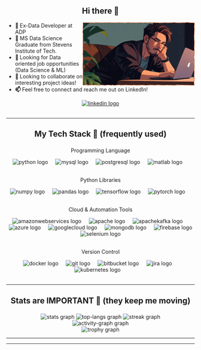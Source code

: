 <div>

<div>
  <h2 align="center">Hi there 👋</h2>
  <div align="center">
    <a href='https://www.linkedin.com/in/niharpatel371/' target="_blank">
      <img src="./assest/lazy-study.png" align="right" width="300" >
    </a>
  </div>
  
  <ul>
    <li>
      <b>💼 </b>Ex-Data Developer at ADP
    </li>
    <li>
      <b>📖 </b>MS Data Science Graduate from Stevens Institute of Tech.
    </li>
    <li>
      <b>🔎 </b>Looking for Data oriented job opportunities (Data Science & ML)
    </li>
    <li>
      <b>🤝 </b>Looking to collaborate on interesting project ideas!
    </li>
    <li>
      <b>📫 </b>Feel free to connect and reach me out on LinkedIn!
    </li>
  </ul>
  </div>
</div>

<div align="center">
  <a href='https://www.linkedin.com/in/niharpatel371/' target="_blank">
    <img src="https://img.shields.io/badge/LinkedIn-0A66C2?logo=linkedin&logoColor=white&style=for-the-badge" alt="linkedin logo" />
  </a>
</div>
<br>

---


###

<h2 align="center">My Tech Stack 🤖 (frequently used)</h2>

###

<div align="center">
  <!-- Programming Language -->
  <p>Programming Language</p>
  <img src="https://cdn.jsdelivr.net/gh/devicons/devicon/icons/python/python-original.svg" height="40" alt="python logo"  />
  <img width="12" />
  <img src="https://cdn.simpleicons.org/mysql/4479A1" height="40" alt="mysql logo"  />
  <img width="12" />
  <img src="https://cdn.jsdelivr.net/gh/devicons/devicon/icons/postgresql/postgresql-original.svg" height="40" alt="postgresql logo"  />
  <img width="12" />
  <img src="https://cdn.jsdelivr.net/gh/devicons/devicon/icons/matlab/matlab-original.svg" height="40" alt="matlab logo"  />
  <img width="12" />
  <br></br>
  <!-- Python Libraries -->
  <p>Python Libraries</p>
  <img src="https://cdn.jsdelivr.net/gh/devicons/devicon/icons/numpy/numpy-original.svg" height="40" alt="numpy logo"  />
  <img width="12" />
  <img src="https://cdn.jsdelivr.net/gh/devicons/devicon/icons/pandas/pandas-original.svg" height="40" alt="pandas logo"  />
  <img width="12" />
  <img src="https://cdn.simpleicons.org/tensorflow/FF6F00" height="40" alt="tensorflow logo"  />
  <img width="12" />
  <img src="https://cdn.simpleicons.org/pytorch/EE4C2C" height="40" alt="pytorch logo"  />
  <img width="12" />
  <br></br>
  <!-- Cloud & Automation Tools -->
  <p>Cloud & Automation Tools</p>
  <img src="https://skillicons.dev/icons?i=aws" height="40" alt="amazonwebservices logo"  />
  <img width="12" />
  <img src="https://cdn.simpleicons.org/apache/D22128" height="40" alt="apache logo"  />
  <img width="12" />
  <img src="https://skillicons.dev/icons?i=kafka" height="40" alt="apachekafka logo"  />
  <img width="12" />
  <img src="https://cdn.jsdelivr.net/gh/devicons/devicon/icons/azure/azure-original.svg" height="40" alt="azure logo"  />
  <img width="12" />
  <img src="https://cdn.jsdelivr.net/gh/devicons/devicon/icons/googlecloud/googlecloud-original.svg" height="40" alt="googlecloud logo"  />
  <img width="12" />
  <img src="https://skillicons.dev/icons?i=mongodb" height="40" alt="mongodb logo"  />
  <img width="12" />
  <img src="https://skillicons.dev/icons?i=firebase" height="40" alt="firebase logo"  />
  <img width="12" />
  <img src="https://cdn.simpleicons.org/selenium/43B02A" height="40" alt="selenium logo"  />
  <img width="12" />
  <br></br>
  <!-- Version Control -->
  <p>Version Control</p>
  <img src="https://cdn.jsdelivr.net/gh/devicons/devicon/icons/docker/docker-original.svg" height="40" alt="docker logo"  />
  <img width="12" />
  <img src="https://cdn.simpleicons.org/git/F05032" height="40" alt="git logo"  />
  <img width="12" />
  <img src="https://devicon-website.vercel.app/api/bitbucket/original-wordmark.svg" height="40" alt="bitbucket logo"  />
  <img width="12" />
  <img src="https://devicon-website.vercel.app/api/jira/original-wordmark.svg" height="40" alt="jira logo"  />
  <img width="12" />
  <img src="https://devicon-website.vercel.app/api/kubernetes/plain-wordmark.svg" height="40" alt="kubernetes logo"  />
  <img width="12" />
  <br></br>
</div>

---

###

<h2 align="center">Stats are IMPORTANT 🚀 (they keep me moving)</h2>

###

<div align="center">
  <img src="https://github-readme-stats.vercel.app/api?username=nihar371&show_icons=true&include_all_commits=true&count_private=true&disable_animations=false&theme=dracula&locale=en&hide_border=false&order=1" height="150" alt="stats graph"  />
  <img src="https://github-readme-stats.vercel.app/api/top-langs?username=nihar371&locale=en&hide_title=false&layout=compact&card_width=320&langs_count=5&theme=dracula&hide_border=false&order=2" height="150" alt="top-langs graph"  />
  <img src="https://github-readme-streak-stats.herokuapp.com/?user=nihar371&locale=en&hide_title=false&layout=compact&langs_count=5&theme=dracula&hide_border=false&order=3" height="150" alt="streak graph"  />
  <br>
  <img src="https://github-readme-activity-graph.vercel.app/graph?username=nihar371&radius=16&theme=github-dark-dimmed&area=true&hide_border=false&hide_title=false&order=3" alt="activity-graph graph"  />
  <br>
  <img src="https://github-profile-trophy.vercel.app?username=nihar371&theme=dracula&column=-1&row=1&no-bg=true&no-frame=true&order=4" alt="trophy graph"  />
</div>

---
---

</div>
